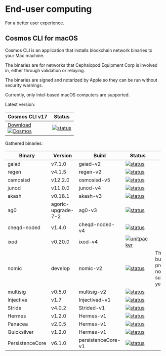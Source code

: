 # End-user computing
For a better user experience.

## Cosmos CLI for macOS
Cosmos CLI is an application that installs blockchain network binaries to your Mac machine.

The binaries are for networks that Cephalopod Equipment Corp is involved in, either through validation
or relaying.

The binaries are signed and notarized by Apple so they can be run without security warnings.

Currently, only Intel-based macOS computers are supported.

Latest version:


| Cosmos CLI v17                                                                                                                                                                                                                                       | Status |
|-----------------------------------------------------------------------------------------------------------------------------------------------------------------------------------------------------------------------------------------------------|--------|
| [Download<br>![Cosmos](https://external-content.duckduckgo.com/iu/?u=https%3A%2F%2Fcryptopedia.gr%2Fwp-content%2Fuploads%2FCosmos_avatar-192x192.jpg&f=1&nofb=1)](https://github.com/informalsystems/euc/releases/download/cosmos-v17/cosmos-v17.pkg) | [![status](https://github.com/informalsystems/euc/actions/workflows/appreleaser.yml/badge.svg)](https://github.com/informalsystems/euc/actions/workflows/appreleaser.yml) |



Gathered binaries:

| Binary      | Version          | Build          | Status                                                                                                                                                                                        | Note |
|-------------|------------------|----------------|-----------------------------------------------------------------------------------------------------------------------------------------------------------------------------------------------|--|
| gaiad       | v7.1.0           | gaiad-v2       | [![status](https://github.com/informalsystems/euc/actions/workflows/unitpacker-chains.yml/badge.svg?branch=gaiad-v2)](https://github.com/informalsystems/euc/actions/workflows/unitpacker-chains.yml)       |  |
| regen       | v4.1.5           | regen-v2       | [![status](https://github.com/informalsystems/euc/actions/workflows/unitpacker-chains.yml/badge.svg?branch=regen-v2)](https://github.com/informalsystems/euc/actions/workflows/unitpacker-chains.yml)       |  |
| osmosisd    | v12.2.0          | osmosisd-v5    | [![status](https://github.com/informalsystems/euc/actions/workflows/unitpacker-chains.yml/badge.svg?branch=osmosisd-v5)](https://github.com/informalsystems/euc/actions/workflows/unitpacker-chains.yml)    |  |
| junod       | v11.0.0           | junod-v4       | [![status](https://github.com/informalsystems/euc/actions/workflows/unitpacker-chains.yml/badge.svg?branch=junod-v4)](https://github.com/informalsystems/euc/actions/workflows/unitpacker-chains.yml)       |  |
| akash       | v0.18.1          | akash-v3       | [![status](https://github.com/informalsystems/euc/actions/workflows/unitpacker-chains.yml/badge.svg?branch=akash-v3)](https://github.com/informalsystems/euc/actions/workflows/unitpacker-chains.yml)       |  |
| ag0         | agoric-upgrade-7-2 | ag0-v3         | [![status](https://github.com/informalsystems/euc/actions/workflows/unitpacker-chains.yml/badge.svg?branch=ag0-v3)](https://github.com/informalsystems/euc/actions/workflows/unitpacker-chains.yml)         |  |
| cheqd-noded | v1.4.0           | cheqd-noded-v4 | [![status](https://github.com/informalsystems/euc/actions/workflows/unitpacker-chains.yml/badge.svg?branch=cheqd-noded-v4)](https://github.com/informalsystems/euc/actions/workflows/unitpacker-chains.yml) |  |
| ixod        | v0.20.0          | ixod-v4        | [![unitpacker](https://github.com/informalsystems/euc/actions/workflows/unitpacker-chains.yml/badge.svg?branch=ixod-v4)](https://github.com/informalsystems/euc/actions/workflows/unitpacker-chains.yml)    |  |
| nomic       | develop          | nomic-v2       | [![status](https://github.com/informalsystems/euc/actions/workflows/unitpacker-chains.yml/badge.svg?branch=nomic-v2)](https://github.com/informalsystems/euc/actions/workflows/unitpacker-chains.yml)       | The Rust build process is not supported yet. |
| multisig     | v0.5.0          | multisig-v2    | [![status](https://github.com/informalsystems/euc/actions/workflows/unitpacker-go.yml/badge.svg?branch=multisig-v2)](https://github.com/informalsystems/euc/actions/workflows/unitpacker-go.yml)  |  |
| Injective     | v1.7            | Injectived-v1  | [![status](https://github.com/informalsystems/euc/actions/workflows/unitpacker-chains.yml/badge.svg?branch=injectived-v1)](https://github.com/informalsystems/euc/actions/workflows/unitpacker-chains.yml)  |  |
| Stride     | v4.0.2            | Strided-v1  | [![status](https://github.com/informalsystems/euc/actions/workflows/unitpacker-chains.yml/badge.svg?branch=strided-v1)](https://github.com/informalsystems/euc/actions/workflows/unitpacker-chains.yml)  |  |
| Hermes     | v1.2.0            | Hermes-v1  | [![status](https://github.com/informalsystems/euc/actions/workflows/unitpacker-rust.yml/badge.svg?branch=hermes-v1)](https://github.com/informalsystems/euc/actions/workflows/unitpacker-rust.yml)  |  |
| Panacea     | v2.0.5            | Hermes-v1  | [![status](https://github.com/informalsystems/euc/actions/workflows/unitpacker-chains.yml/badge.svg?branch=panacead-v1)](https://github.com/informalsystems/euc/actions/workflows/unitpacker-chains.yml)  |  |
| Quicksilver     | v1.2.0            | Hermes-v1  | [![status](https://github.com/informalsystems/euc/actions/workflows/unitpacker-chains.yml/badge.svg?branch=quicksilverd-v1)](https://github.com/informalsystems/euc/actions/workflows/unitpacker-chains.yml)  |  |
| PersistenceCore     | v6.1.0            | persistenceCore-v1  | [![status](https://github.com/informalsystems/euc/actions/workflows/unitpacker-chains.yml/badge.svg?branch=persistenceCore-v1)](https://github.com/informalsystems/euc/actions/workflows/unitpacker-chains.yml)  |  |


